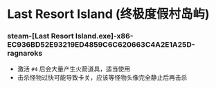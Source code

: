 # Last Resort Island (终极度假村岛屿)

### steam-[Last Resort Island.exe]-x86-EC936BD52E93219ED4859C6C620663C4A2E1A25D-ragnaroks
- 激活 `#4` 后会大量产生火箭道具，适当使用
- 击杀怪物过快可能导致卡关，应该等怪物头像完全静止后再击杀
